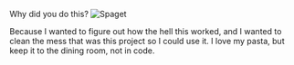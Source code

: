 Why did you do this?
![Spaget](https://i.imgur.com/eZsgNnk.png)
 
 Because I wanted to figure out how the hell this worked, and I wanted to clean the mess that was this project so I could use it.
 I love my pasta, but keep it to the dining room, not in code.
